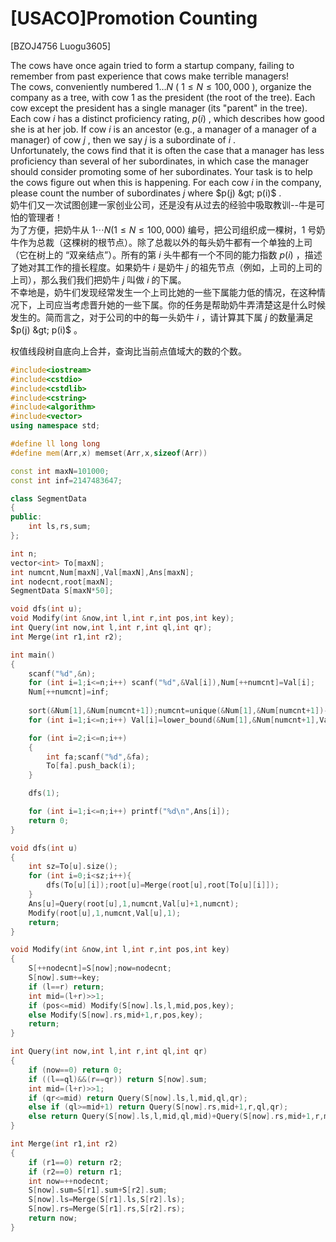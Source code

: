 # [USACO]Promotion Counting
[BZOJ4756 Luogu3605]

The cows have once again tried to form a startup company, failing to remember from past experience that cows make terrible managers!  
The cows, conveniently numbered $1 \ldots N$ ( $1 \leq N \leq 100,000$ ), organize the company as a tree, with cow 1 as the president (the root of the tree). Each cow except the president has a single manager (its &quot;parent&quot; in the tree). Each cow $i$ has a distinct proficiency rating, $p(i)$ , which describes how good she is at her job. If cow $i$ is an ancestor (e.g., a manager of a manager of a manager) of cow $j$ , then we say $j$ is a subordinate of $i$ .  
Unfortunately, the cows find that it is often the case that a manager has less proficiency than several of her subordinates, in which case the manager should consider promoting some of her subordinates. Your task is to help the cows figure out when this is happening. For each cow $i$ in the company, please count the number of subordinates $j$ where $p(j) &gt; p(i)$ .  
奶牛们又一次试图创建一家创业公司，还是没有从过去的经验中吸取教训--牛是可怕的管理者！  
为了方便，把奶牛从 $1 \cdots N(1 \leq N \leq 100, 000)$ 编号，把公司组织成一棵树，1 号奶牛作为总裁（这棵树的根节点）。除了总裁以外的每头奶牛都有一个单独的上司（它在树上的 “双亲结点”）。所有的第 $i$ 头牛都有一个不同的能力指数 $p(i)$ ，描述了她对其工作的擅长程度。如果奶牛 $i$ 是奶牛 $j$ 的祖先节点（例如，上司的上司的上司），那么我们我们把奶牛 $j$ 叫做 $i$ 的下属。  
不幸地是，奶牛们发现经常发生一个上司比她的一些下属能力低的情况，在这种情况下，上司应当考虑晋升她的一些下属。你的任务是帮助奶牛弄清楚这是什么时候发生的。简而言之，对于公司的中的每一头奶牛 $i$ ，请计算其下属 $j$ 的数量满足 $p(j) &gt; p(i)$ 。

权值线段树自底向上合并，查询比当前点值域大的数的个数。

```cpp
#include<iostream>
#include<cstdio>
#include<cstdlib>
#include<cstring>
#include<algorithm>
#include<vector>
using namespace std;

#define ll long long
#define mem(Arr,x) memset(Arr,x,sizeof(Arr))

const int maxN=101000;
const int inf=2147483647;

class SegmentData
{
public:
	int ls,rs,sum;
};

int n;
vector<int> To[maxN];
int numcnt,Num[maxN],Val[maxN],Ans[maxN];
int nodecnt,root[maxN];
SegmentData S[maxN*50];

void dfs(int u);
void Modify(int &now,int l,int r,int pos,int key);
int Query(int now,int l,int r,int ql,int qr);
int Merge(int r1,int r2);

int main()
{
	scanf("%d",&n);
	for (int i=1;i<=n;i++) scanf("%d",&Val[i]),Num[++numcnt]=Val[i];
	Num[++numcnt]=inf;
	
	sort(&Num[1],&Num[numcnt+1]);numcnt=unique(&Num[1],&Num[numcnt+1])-Num-1;
	for (int i=1;i<=n;i++) Val[i]=lower_bound(&Num[1],&Num[numcnt+1],Val[i])-Num;

	for (int i=2;i<=n;i++)
	{
		int fa;scanf("%d",&fa);
		To[fa].push_back(i);
	}

	dfs(1);

	for (int i=1;i<=n;i++) printf("%d\n",Ans[i]);
	return 0;
}

void dfs(int u)
{
	int sz=To[u].size();
	for (int i=0;i<sz;i++){
		dfs(To[u][i]);root[u]=Merge(root[u],root[To[u][i]]);
	}
	Ans[u]=Query(root[u],1,numcnt,Val[u]+1,numcnt);
	Modify(root[u],1,numcnt,Val[u],1);
	return;
}

void Modify(int &now,int l,int r,int pos,int key)
{
	S[++nodecnt]=S[now];now=nodecnt;
	S[now].sum+=key;
	if (l==r) return;
	int mid=(l+r)>>1;
	if (pos<=mid) Modify(S[now].ls,l,mid,pos,key);
	else Modify(S[now].rs,mid+1,r,pos,key);
	return;
}

int Query(int now,int l,int r,int ql,int qr)
{
	if (now==0) return 0;
	if ((l==ql)&&(r==qr)) return S[now].sum;
	int mid=(l+r)>>1;
	if (qr<=mid) return Query(S[now].ls,l,mid,ql,qr);
	else if (ql>=mid+1) return Query(S[now].rs,mid+1,r,ql,qr);
	else return Query(S[now].ls,l,mid,ql,mid)+Query(S[now].rs,mid+1,r,mid+1,qr);
}

int Merge(int r1,int r2)
{
	if (r1==0) return r2;
	if (r2==0) return r1;
	int now=++nodecnt;
	S[now].sum=S[r1].sum+S[r2].sum;
	S[now].ls=Merge(S[r1].ls,S[r2].ls);
	S[now].rs=Merge(S[r1].rs,S[r2].rs);
	return now;
}
```
